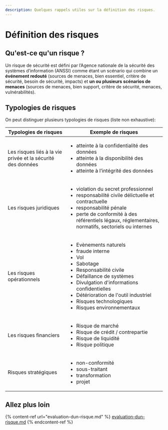 ```yaml
---
description: Quelques rappels utiles sur la définition des risques.
---
```


# Définition des risques

## Qu'est-ce qu'un risque ?

Un risque de sécurité est défini par l’Agence nationale de la sécurité des systèmes d’information (ANSSI) comme étant un scénario qui combine un **événement redouté** (sources de menaces, bien essentiel, critère de sécurité, besoin de sécurité, impacts) et **un ou plusieurs scénarios de menaces** (sources de menaces, bien support, critère de sécurité, menaces, vulnérabilités).

## Typologies de risques

On peut distinguer plusieurs typologies de risques (liste non exhaustive):&#x20;

| Typologies de risques                                        | Exemple de risques                                                                                                                                                                                                                                                                                                            |
| ------------------------------------------------------------ | ----------------------------------------------------------------------------------------------------------------------------------------------------------------------------------------------------------------------------------------------------------------------------------------------------------------------------- |
| Les risques liés à la vie privée et la sécurité des données  | <p></p><ul><li>atteinte à la confidentialité des données</li><li>atteinte à la disponibilité des données</li><li>atteinte à l’intégrité des données</li></ul>                                                                                                                                                                 |
| Les risques juridiques                                       | <p></p><ul><li>violation du secret professionnel </li><li>responsabilité civile délictuelle et contractuelle</li><li>responsabilité pénale</li><li>perte de conformité à des référentiels légaux, réglementaires, normatifs, sectoriels ou internes</li></ul>                                                                 |
| Les risques opérationnels                                    | <p></p><ul><li>Evènements naturels</li><li>fraude interne</li><li>Vol</li><li>Sabotage</li><li>Responsabilité civile</li><li>Défaillance de systèmes</li><li>Divulgation d'informations confidentielles</li><li>Détérioration de l'outil industriel</li><li>Risques technologiques</li><li>Risques environnementaux</li></ul> |
| Les risques financiers                                       | <ul><li>Risque de marché</li><li>Risque de crédit / contrepartie</li><li>Risque de liquidité</li><li>Risque politique</li></ul>                                                                                                                                                                                               |
| Risques stratégiques                                         | <ul><li>non-conformité</li><li>sous-traitant</li><li>transformation</li><li>projet</li></ul>                                                                                                                                                                                                                                  |

## Allez plus loin

{% content-ref url="evaluation-dun-risque.md" %}
[evaluation-dun-risque.md](evaluation-dun-risque.md)
{% endcontent-ref %}

